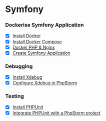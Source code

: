 # Symfony
### Dockerise Symfony Application

- [X] [Install Docker](https://docs.docker.com/engine/install/)
- [X] [Install Docker Compose](https://docs.docker.com/compose/install/)
- [X] [Docker PHP & Nginx]()
- [X] [Create Symfony Application](https://symfony.com/doc/current/setup.html)

### Debugging

- [X] [Install Xdebug](https://xdebug.org/docs/install#pecl)
- [X] [Configure Xdebug in PhpStorm](https://www.jetbrains.com/help/phpstorm/configuring-xdebug.html)

### Testing

- [X] [Install PHPUnit](https://symfony.com/doc/current/testing.html#the-phpunit-testing-framework)
- [X] [Integrate PHPUnit with a PhpStorm project](https://symfony.com/doc/current/testing.html#the-phpunit-testing-framework)